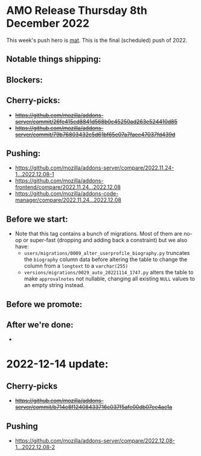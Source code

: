 # AMO Release Thursday 8th December 2022

This week's push hero is [mat](https://github.com/diox). This is the final (scheduled) push of 2022.

## Notable things shipping:

## Blockers:

## Cherry-picks:
- ~~https://github.com/mozilla/addons-server/commit/26fe415cd8841d568b0c45250ad263e524410d85~~
- ~~https://github.com/mozilla/addons-server/commit/79b76803432c5d61bf65e07a7faee47037fd439d~~

## Pushing:

- https://github.com/mozilla/addons-server/compare/2022.11.24-1...2022.12.08-1
- https://github.com/mozilla/addons-frontend/compare/2022.11.24...2022.12.08
- https://github.com/mozilla/addons-code-manager/compare/2022.11.24...2022.12.08

## Before we start:
- Note that this tag contains a bunch of migrations. Most of them are no-op or super-fast (dropping and adding back a constraint) but we also have:
  - `users/migrations/0009_alter_userprofile_biography.py` truncates the `biography` column data before altering the table to change the column from a `longtext` to a `varchar(255)`
  - `versions/migrations/0029_auto_20221114_1747.py` alters the table to make `approvalnotes` not nullable, changing all existing `NULL` values to an empty string instead.

## Before we promote:

## After we're done:
- 

# 2022-12-14 update:

## Cherry-picks
- ~~https://github.com/mozilla/addons-server/commit/b714e8f12408433716c037f5afe00db07ec4ae1a~~

## Pushing

- https://github.com/mozilla/addons-server/compare/2022.12.08-1...2022.12.08-2
